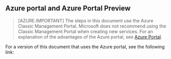 <!-- not suitable for mooncake-->

## Azure portal and Azure Portal Preview
> [AZURE.IMPORTANT]
> The steps in this document use the Azure Classic Management Portal. Microsoft does not recommend using the Classic Management Portal when creating new services. For an explanation of the advantages of the Azure portal, see [Azure Portal](https://azure.microsoft.com/features/azure-portal/). 
> 
> 

For a version of this document that uses the Azure portal, see the following link:

